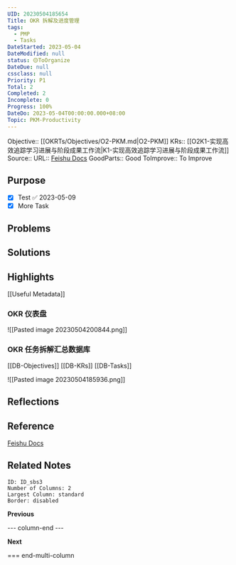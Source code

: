 ```yaml
---
UID: 20230504185654
Title: OKR 拆解及进度管理
tags:
  - PMP
  - Tasks
DateStarted: 2023-05-04
DateModified: null
status: 🟡ToOrganize
DateDue: null
cssclass: null
Priority: P1
Total: 2
Completed: 2
Incomplete: 0
Progress: 100%
DateDo: 2023-05-04T00:00:00.000+08:00
Topic: PKM-Productivity
---
```

Objective:: [[OKRTs/Objectives/O2-PKM.md|O2-PKM]]
KRs:: [[O2K1-实现高效追踪学习进展与阶段成果工作流|K1-实现高效追踪学习进展与阶段成果工作流]]
Source:: 
URL:: [Feishu Docs](https://www.feishu.cn/base/bascnTot0rKoEHAs9ibbVtRAeUe?&from=template_center&ccm_open_type=template_center)
GoodParts:: Good
ToImprove:: To Improve

## Purpose
- [x] Test ✅ 2023-05-09
- [x] More Task 
## Problems

## Solutions

## Highlights

[[Useful Metadata]]

### OKR 仪表盘

![[Pasted image 20230504200844.png]]

### OKR 任务拆解汇总数据库

[[DB-Objectives]]
[[DB-KRs]]
[[DB-Tasks]]

![[Pasted image 20230504185936.png]]

## Reflections

## Reference

[Feishu Docs](https://www.feishu.cn/base/bascnTot0rKoEHAs9ibbVtRAeUe?&from=template_center&ccm_open_type=template_center)

## Related Notes

```start-multi-column
ID: ID_sbs3
Number of Columns: 2
Largest Column: standard
Border: disabled
```

**Previous**

--- column-end ---

**Next**

=== end-multi-column
